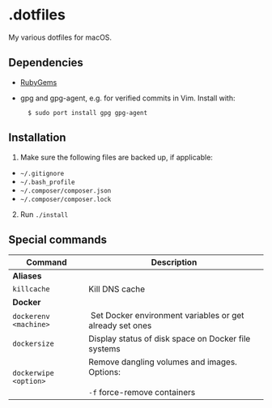 # .dotfiles

My various dotfiles for macOS.

## Dependencies

- [RubyGems](https://rubygems.org/pages/download)
- gpg and gpg-agent, e.g. for verified commits in Vim. Install with:

        $ sudo port install gpg gpg-agent

## Installation

1. Make sure the following files are backed up, if applicable:
  - `~/.gitignore`
  - `~/.bash_profile`
  - `~/.composer/composer.json`
  - `~/.composer/composer.lock`
2. Run `./install`

## Special commands

| Command               | Description                                                                      |
| ---------             | -----                                                                            |
| __Aliases__           |                                                                                  |
| `killcache`           | Kill DNS cache                                                                   |  
| __Docker__            |                                                                                  |
| `dockerenv <machine>` |  Set Docker environment variables or get already set ones                        |
| `dockersize`          | Display status of disk space on Docker file systems                              |
| `dockerwipe <option>` | Remove dangling volumes and images. Options:<br><br>`-f` force-remove containers |
